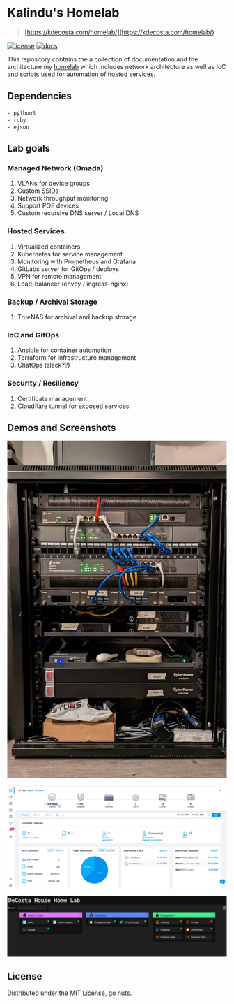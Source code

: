 # Kalindu's Homelab
> [https://kdecosta.com/homelab/](https://kdecosta.com/homelab/)

[![license](https://img.shields.io/badge/license-MIT-orange)](https://github.com/kalindudc/homelab/blob/main/LICENSE) [![docs](https://img.shields.io/website?down_color=red&down_message=down&label=docs&up_color=green&up_message=up&url=https%3A%2F%2Fkdecosta.com%2Fhomelab%2F)](https://kdecosta.com/homelab/)

This repository contains the a collection of documentation and the architecture my [homelab](https://www.reddit.com/r/homelab/wiki/introduction/) which includes network architecture as well as IoC and scripts used for automation of hosted services.

## Dependencies
```
- python3
- ruby
- ejson
```

## Lab goals

### Managed Network (Omada)
1. VLANs for device groups
2. Custom SSIDs
3. Network throughput monitoring
4. Support POE devices
5. Custom recursive DNS server / Local DNS

### Hosted Services
1. Virtualized containers
2. Kubernetes for service management
3. Monitoring with Prometheus and Grafana
4. GitLabs server for GitOps / deploys
5. VPN for remote management
6. Load-balancer (envoy / ingress-nginx)

### Backup / Archival Storage
1. TrueNAS for archival and backup storage

### IoC and GitOps
1. Ansible for container automation
2. Terraform for infrastructure management
3. ChatOps (slack??)

### Security / Resiliency
1. Certificate management
2. Cloudflare tunnel for exposed services

## Demos and Screenshots

![rack hardware for 2022/03/24](https://raw.githubusercontent.com/kalindudc/homelab/main/docs/img/rack/20230324/rack_20230324.jpg)

![omada dashboad](https://raw.githubusercontent.com/kalindudc/homelab/main/docs/img/network/omada_dashboard.jpg)

![dashy](https://raw.githubusercontent.com/kalindudc/homelab/main/docs/img/services/dashy.jpg)

## License

Distributed under the [MIT License](https://github.com/kalindudc/homelab/blob/main/LICENSE), go nuts.




